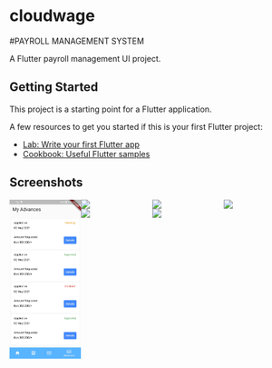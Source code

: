 # cloudwage

#PAYROLL MANAGEMENT SYSTEM 

A Flutter  payroll management UI project.

## Getting Started

This project is a starting point for a Flutter application.

A few resources to get you started if this is your first Flutter project:

- [Lab: Write your first Flutter app](https://flutter.dev/docs/get-started/codelab)
- [Cookbook: Useful Flutter samples](https://flutter.dev/docs/cookbook)


## Screenshots

<img src='https://github.com/Byron94odhiambo/cloudwage/blob/main/screenshots/advances.jpg' align='left' width='25%'>
<img src='https://github.com/Byron94odhimbo/cloudwage/screenshots/login.jpg' align='left' width='25%'>
<img src='https://github.com/Byron94odhimbo/cloudwage/screenshots/home.jpg' align='left' width='25%'>
<img src='https://github.com/Byron94odhimbo/cloudwage/screenshots/payslips.jpg' align='left' width='25%'>
<img src='https://github.com/Byron94odhimbo/cloudwage/screenshots/loans.jpg' align='left' width='25%'>
<img src='https://github.com/Byron94odhimbo/cloudwage/screenshots/advances.jpg' align='left' width='25%'>

